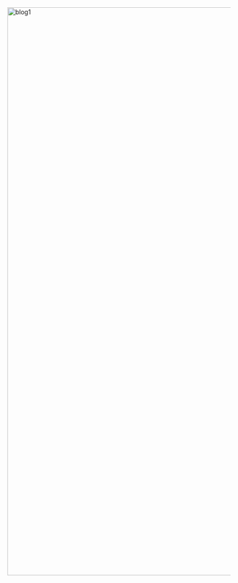 
<img width="1280" alt="blog1" src="https://github.com/FreeSpirit11/100-days-of-python/assets/139609682/bb7db333-1252-4fb2-93d8-7ccbd869d4bc">
